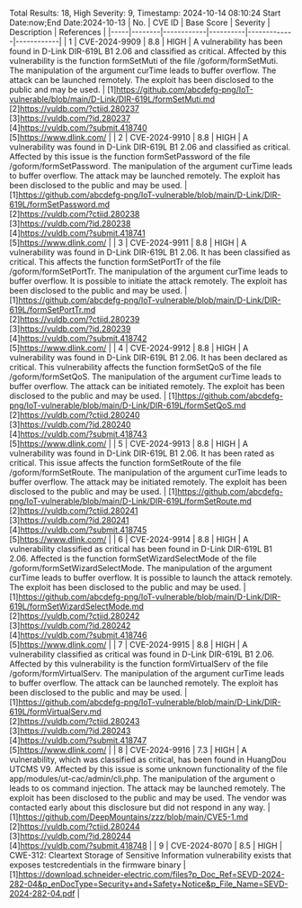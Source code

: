 Total Results: 18, High Severity: 9, Timestamp: 2024-10-14 08:10:24
Start Date:now;End Date:2024-10-13
| No. | CVE ID | Base Score | Severity | Description | References |
|-----|--------|------------|----------|-------------|------------|
| 1 | CVE-2024-9909 | 8.8  | HIGH | A vulnerability has been found in D-Link DIR-619L B1 2.06 and classified as critical. Affected by this vulnerability is the function formSetMuti of the file /goform/formSetMuti. The manipulation of the argument curTime leads to buffer overflow. The attack can be launched remotely. The exploit has been disclosed to the public and may be used. | [1]https://github.com/abcdefg-png/IoT-vulnerable/blob/main/D-Link/DIR-619L/formSetMuti.md<br>[2]https://vuldb.com/?ctiid.280237<br>[3]https://vuldb.com/?id.280237<br>[4]https://vuldb.com/?submit.418740<br>[5]https://www.dlink.com/ |
| 2 | CVE-2024-9910 | 8.8  | HIGH | A vulnerability was found in D-Link DIR-619L B1 2.06 and classified as critical. Affected by this issue is the function formSetPassword of the file /goform/formSetPassword. The manipulation of the argument curTime leads to buffer overflow. The attack may be launched remotely. The exploit has been disclosed to the public and may be used. | [1]https://github.com/abcdefg-png/IoT-vulnerable/blob/main/D-Link/DIR-619L/formSetPassword.md<br>[2]https://vuldb.com/?ctiid.280238<br>[3]https://vuldb.com/?id.280238<br>[4]https://vuldb.com/?submit.418741<br>[5]https://www.dlink.com/ |
| 3 | CVE-2024-9911 | 8.8  | HIGH | A vulnerability was found in D-Link DIR-619L B1 2.06. It has been classified as critical. This affects the function formSetPortTr of the file /goform/formSetPortTr. The manipulation of the argument curTime leads to buffer overflow. It is possible to initiate the attack remotely. The exploit has been disclosed to the public and may be used. | [1]https://github.com/abcdefg-png/IoT-vulnerable/blob/main/D-Link/DIR-619L/formSetPortTr.md<br>[2]https://vuldb.com/?ctiid.280239<br>[3]https://vuldb.com/?id.280239<br>[4]https://vuldb.com/?submit.418742<br>[5]https://www.dlink.com/ |
| 4 | CVE-2024-9912 | 8.8  | HIGH | A vulnerability was found in D-Link DIR-619L B1 2.06. It has been declared as critical. This vulnerability affects the function formSetQoS of the file /goform/formSetQoS. The manipulation of the argument curTime leads to buffer overflow. The attack can be initiated remotely. The exploit has been disclosed to the public and may be used. | [1]https://github.com/abcdefg-png/IoT-vulnerable/blob/main/D-Link/DIR-619L/formSetQoS.md<br>[2]https://vuldb.com/?ctiid.280240<br>[3]https://vuldb.com/?id.280240<br>[4]https://vuldb.com/?submit.418743<br>[5]https://www.dlink.com/ |
| 5 | CVE-2024-9913 | 8.8  | HIGH | A vulnerability was found in D-Link DIR-619L B1 2.06. It has been rated as critical. This issue affects the function formSetRoute of the file /goform/formSetRoute. The manipulation of the argument curTime leads to buffer overflow. The attack may be initiated remotely. The exploit has been disclosed to the public and may be used. | [1]https://github.com/abcdefg-png/IoT-vulnerable/blob/main/D-Link/DIR-619L/formSetRoute.md<br>[2]https://vuldb.com/?ctiid.280241<br>[3]https://vuldb.com/?id.280241<br>[4]https://vuldb.com/?submit.418745<br>[5]https://www.dlink.com/ |
| 6 | CVE-2024-9914 | 8.8  | HIGH | A vulnerability classified as critical has been found in D-Link DIR-619L B1 2.06. Affected is the function formSetWizardSelectMode of the file /goform/formSetWizardSelectMode. The manipulation of the argument curTime leads to buffer overflow. It is possible to launch the attack remotely. The exploit has been disclosed to the public and may be used. | [1]https://github.com/abcdefg-png/IoT-vulnerable/blob/main/D-Link/DIR-619L/formSetWizardSelectMode.md<br>[2]https://vuldb.com/?ctiid.280242<br>[3]https://vuldb.com/?id.280242<br>[4]https://vuldb.com/?submit.418746<br>[5]https://www.dlink.com/ |
| 7 | CVE-2024-9915 | 8.8  | HIGH | A vulnerability classified as critical was found in D-Link DIR-619L B1 2.06. Affected by this vulnerability is the function formVirtualServ of the file /goform/formVirtualServ. The manipulation of the argument curTime leads to buffer overflow. The attack can be launched remotely. The exploit has been disclosed to the public and may be used. | [1]https://github.com/abcdefg-png/IoT-vulnerable/blob/main/D-Link/DIR-619L/formVirtualServ.md<br>[2]https://vuldb.com/?ctiid.280243<br>[3]https://vuldb.com/?id.280243<br>[4]https://vuldb.com/?submit.418747<br>[5]https://www.dlink.com/ |
| 8 | CVE-2024-9916 | 7.3  | HIGH | A vulnerability, which was classified as critical, has been found in HuangDou UTCMS V9. Affected by this issue is some unknown functionality of the file app/modules/ut-cac/admin/cli.php. The manipulation of the argument o leads to os command injection. The attack may be launched remotely. The exploit has been disclosed to the public and may be used. The vendor was contacted early about this disclosure but did not respond in any way. | [1]https://github.com/DeepMountains/zzz/blob/main/CVE5-1.md<br>[2]https://vuldb.com/?ctiid.280244<br>[3]https://vuldb.com/?id.280244<br>[4]https://vuldb.com/?submit.418748 |
| 9 | CVE-2024-8070 | 8.5  | HIGH | CWE-312: Cleartext Storage of Sensitive Information vulnerability exists that exposes testcredentials in the firmware binary | [1]https://download.schneider-electric.com/files?p_Doc_Ref=SEVD-2024-282-04&p_enDocType=Security+and+Safety+Notice&p_File_Name=SEVD-2024-282-04.pdf |

